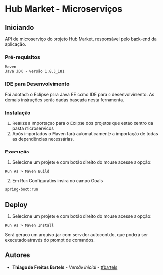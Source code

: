 ﻿# Hub Market - Microserviços

## Iniciando

API de microserviço do projeto Hub Market, responsável pelo back-end da aplicação. 

### Pré-requisitos

```
Maven
Java JDK - versão 1.8.0_181
```

### IDE para Desenvolvimento

Foi adotado o Eclipse para Java EE como IDE para o desenvolvimento. 
As demais instruções serão dadas baseada nesta ferramenta.

### Instalação

1. Realize a importação para o Eclipse dos projetos que estão dentro da pasta microservicos.
2. Após importados o Maven fará automaticamente a importação de todas as dependências necessárias.

### Execução

1. Selecione um projeto e com botão direito do mouse acesse a opção:
```
Run As > Maven Build
```

2. Em Run Configuratins insira no campo Goals
```
spring-boot:run
```

## Deploy

1. Selecione um projeto e com botão direito do mouse acesse a opção:
```
Run As > Maven Install
```

Será gerado um arquivo .jar com servidor autocontido, que poderá ser executado através do prompt de comandos.


## Autores
* **Thiago de Freitas Bartels** - *Versão inicial* - [tfbartels](https://github.com/tfbartels)
